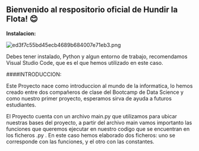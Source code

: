 ## Bienvenido al respositorio oficial de Hundir la Flota! 😊
**Instalacion:**


![ed3f7c55bd45ecb4689b684007e71eb3.png](C:\Users\HP\Documents\Hundir-la-flota\ed3f7c55bd45ecb4689b684007e71eb3.png)

Debes tener instalado, Python y algun entorno de trabajo, recomendamos Visual Studio Code, que es el que hemos utilizado en este caso.


####INTRODUCCION:

Este Proyecto nace como introduccion al mundo de la informatica, lo hemos creado entre dos compañeros de clase del Bootcamp de Data Science y como nuestro primer proyecto, esperamos sirva de ayuda a futuros estudiantes.

El Proyecto cuenta con un archivo main.py que utilizamos para ubicar nuestras bases del proyecto, a partir del archivo main vamos importanto las funciones que queremos ejecutar en nuestro codigo que se encuentran en los ficheros .py . En este caso hemos elaborado dos ficheros: uno se corresponde con las funciones, y el otro con las constantes.